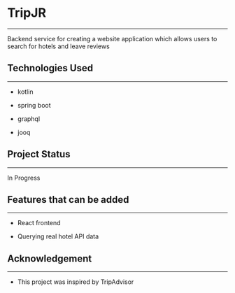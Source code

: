 <h1>TripJR</h1>
<hr><p>Backend service for creating a website application which allows users to search for hotels and leave reviews</p><h2>Technologies Used</h2>
<hr><ul>
<li>kotlin</li>
</ul><ul>
<li>spring boot</li>
</ul><ul>
<li>graphql</li>
</ul><ul>
<li>jooq</li>
</ul><h2>Project Status</h2>
<hr><p>In Progress</p><h2>Features that can be added</h2>
<hr><ul>
<li>React frontend</li>
</ul><ul>
<li>Querying real hotel API data</li>
</ul><h2>Acknowledgement</h2>
<hr><ul>
<li>This project was inspired by TripAdvisor</li>
</ul>
